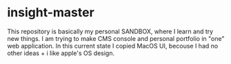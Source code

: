 # insight-master
This repository is basically my personal SANDBOX, where I learn and try new things. I am trying to make CMS console and personal portfolio in "one" web application. 
In this current state I copied MacOS UI, becouse I had no other ideas + i like apple's OS design. 
